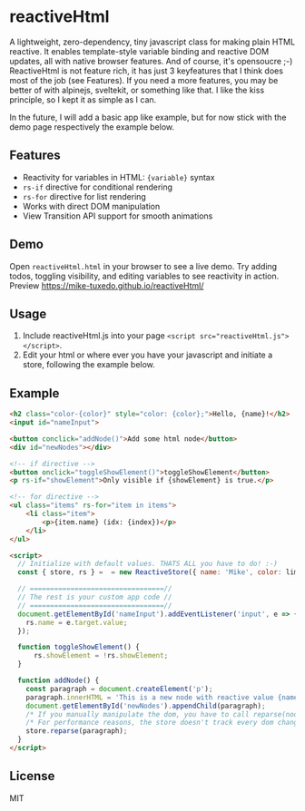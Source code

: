 # reactiveHtml

A lightweight, zero-dependency, tiny javascript class for making plain HTML reactive. It enables template-style variable binding and reactive DOM updates, all with native browser features. And of course, it's opensoucre ;-)
ReactiveHtml is not feature rich, it has just 3 keyfeatures that I think does most of the job (see Features). If you need a more features, you may be better of with alpinejs, sveltekit, or something like that. I like the kiss principle, so I kept it as simple as I can.

In the future, I will add a basic app like example, but for now stick with the demo page respectively the example below.

## Features
- Reactivity for variables in HTML: `{variable}` syntax
- `rs-if` directive for conditional rendering
- `rs-for` directive for list rendering
- Works with direct DOM manipulation
- View Transition API support for smooth animations

## Demo
Open `reactiveHtml.html` in your browser to see a live demo. Try adding todos, toggling visibility, and editing variables to see reactivity in action.
Preview https://mike-tuxedo.github.io/reactiveHtml/

## Usage
1. Include reactiveHtml.js into your page `<script src="reactiveHtml.js"></script>`.
2. Edit your html or where ever you have your javascript and initiate a store, following the example below.

## Example
```html
<h2 class="color-{color}" style="color: {color};">Hello, {name}!</h2>
<input id="nameInput">

<button conclick="addNode()">Add some html node</button>
<div id="newNodes"></div>

<!-- if directive -->
<button onclick="toggleShowElement()">toggleShowElement</button>
<p rs-if="showElement">Only visible if {showElement} is true.</p>

<!-- for directive -->
<ul class="items" rs-for="item in items">
    <li class="item">
        <p>{item.name} (idx: {index})</p>
    </li>
</ul>

<script>
  // Initialize with default values. THATS ALL you have to do! :-)
  const { store, rs } =  = new ReactiveStore({ name: 'Mike', color: limegreen, showElement: false, items: [{ name: 'Andi' }, { name: 'Tim' }] });

  // =================================//
  // The rest is your custom app code //
  // =================================//
  document.getElementById('nameInput').addEventListener('input', e => {
    rs.name = e.target.value;
  });

  function toggleShowElement() {
      rs.showElement = !rs.showElement;
  }

  function addNode() {
    const paragraph = document.createElement('p');
    paragraph.innerHTML = 'This is a new node with reactive value {name} in it.';
    document.getElementById('newNodes').appendChild(paragraph);
    /* If you manually manipulate the dom, you have to call reparse(node). */
    /* For performance reasons, the store doesn't track every dom change by default. */
    store.reparse(paragraph);
  }
</script>
```

## License
MIT
